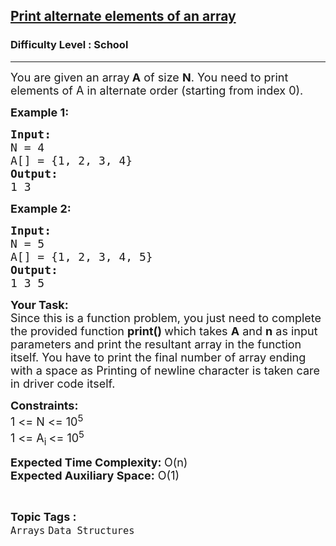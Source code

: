 <h2><a href="https://www.geeksforgeeks.org/problems/print-alternate-elements-of-an-array/1?page=1&difficulty=School&sortBy=submissions">Print alternate elements of an array</a></h2><h3>Difficulty Level : School</h3><hr><div class="problems_problem_content__Xm_eO"><p><span style="font-size:18px">You are given an array<strong> A</strong> of size <strong>N</strong>. You need to print elements of A in alternate order (starting from index 0).</span></p>

<p><span style="font-size:18px"><strong>Example 1:</strong></span></p>

<pre style="position: relative;"><span style="font-size:18px"><strong>Input:
</strong>N = 4
A[] = {1, 2, 3, 4}<strong>
Output:</strong></span>
<span style="font-size:18px">1 3</span>
<div class="open_grepper_editor" title="Edit &amp; Save To Grepper"></div></pre>

<p><span style="font-size:18px"><strong>Example 2:</strong></span></p>

<pre style="position: relative;"><span style="font-size:18px"><strong>Input:
</strong>N = 5
A[] = {1, 2, 3, 4, 5}<strong>
Output:
</strong>1 3 5</span>
<div class="open_grepper_editor" title="Edit &amp; Save To Grepper"></div></pre>

<p><strong><span style="font-size:18px">Your Task:</span></strong><br>
<span style="font-size:18px">Since this is a function problem, you just need to complete the provided function <strong>print()&nbsp;</strong>which takes <strong>A</strong> and <strong>n</strong> as input parameters and print the resultant array in the function itself. You have to print the final number of array ending with a space as Printing of newline character is taken care in driver code itself.</span></p>

<p><span style="font-size:18px"><strong>Constraints:</strong></span><br>
<span style="font-size:18px">1 &lt;= N &lt;= 10<sup>5</sup></span><br>
<span style="font-size:18px">1 &lt;= A<sub>i </sub>&lt;= 10<sup>5</sup></span></p>

<p><strong><span style="font-size:18px">Expected Time Complexity: </span></strong><span style="font-size:18px">O(n)</span><br>
<strong><span style="font-size:18px">Expected Auxiliary Space:</span></strong><span style="font-size:18px"> O(1)</span></p>
</div><br><p><span style=font-size:18px><strong>Topic Tags : </strong><br><code>Arrays</code>&nbsp;<code>Data Structures</code>&nbsp;